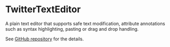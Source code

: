 # TwitterTextEditor

A plain text editor that supports safe text modification, attribute annotations such as syntax highlighting, pasting or drag and drop handling.

See [GitHub repository](https://github.com/twitter/TwitterTextEditor/) for the details.
